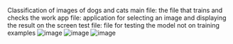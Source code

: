 Сlassification of images of dogs and cats
main file: the file that trains and checks the work
app file: application for selecting an image and displaying the result on the screen
test file: file for testing the model not on training examples
![image](https://github.com/user-attachments/assets/3a3b33c2-ee75-4548-b382-b43570f07f76)
![image](https://github.com/user-attachments/assets/763728ca-96e4-4970-87e6-3b5b60842ba6)
![image](https://github.com/user-attachments/assets/659a1ad0-2c02-4f4e-9c3e-986542266060)
